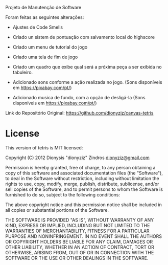 Projeto de Manutenção de Software

Foram feitas as seguintes alterações:
- Ajustes de Code Smells
- Criado un sistem de pontuação com salvamento local do highscore
- Criado um menu de tutorial do jogo
- Criado uma tela de fim de jogo
- Criado um quadro que exibe qual será a próxima peça a ser exibida no tabuleiro.

- Adicionado sons conforme a ação realizada no jogo. (Sons disponíveis em https://pixabay.com/pt/)
- Adicionado musica de fundo, com a opção de desligá-la (Sons disponíveis em https://pixabay.com/pt/)

Link do Repositório Original: https://github.com/dionyziz/canvas-tetris


License
=======
This version of tetris is MIT licensed:

Copyright (C) 2012 Dionysis "dionyziz" Zindros <dionyziz@gmail.com>

Permission is hereby granted, free of charge, to any person obtaining a copy of this software and associated documentation files (the "Software"), to deal in the Software without restriction, including without limitation the rights to use, copy, modify, merge, publish, distribute, sublicense, and/or sell copies of the Software, and to permit persons to whom the Software is furnished to do so, subject to the following conditions:

The above copyright notice and this permission notice shall be included in all copies or substantial portions of the Software.

THE SOFTWARE IS PROVIDED "AS IS", WITHOUT WARRANTY OF ANY KIND, EXPRESS OR IMPLIED, INCLUDING BUT NOT LIMITED TO THE WARRANTIES OF MERCHANTABILITY, FITNESS FOR A PARTICULAR PURPOSE AND NONINFRINGEMENT. IN NO EVENT SHALL THE AUTHORS OR COPYRIGHT HOLDERS BE LIABLE FOR ANY CLAIM, DAMAGES OR OTHER LIABILITY, WHETHER IN AN ACTION OF CONTRACT, TORT OR OTHERWISE, ARISING FROM, OUT OF OR IN CONNECTION WITH THE SOFTWARE OR THE USE OR OTHER DEALINGS IN THE SOFTWARE.
